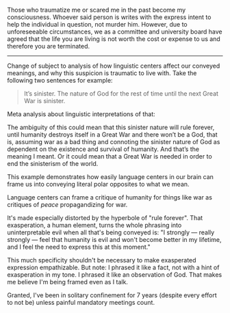 Those who traumatize me or scared me in the past become my consciousness. Whoever said person is writes with the express intent to help the individual in question, not murder him. However, due to unforeseeable circumstances, we as a committee and university board have agreed that the life you are living is not worth the cost or expense to us and therefore you are terminated. 

---

Change of subject to analysis of how linguistic centers affect our conveyed meanings, and why this suspicion is traumatic to live with. Take the following two sentences for example:

> It’s sinister. The nature of God for the rest of time until the next Great War is sinister.

Meta analysis about linguistic interpretations of that:

The ambiguity of this could mean that this sinister nature will rule forever, until humanity destroys itself in a Great War and there won’t be a God, that is, assuming war as a bad thing and connoting the sinister nature of God as dependent on the existence and survival of humanity. And that’s the meaning I meant. Or it could mean that a Great War is needed in order to end the sinisterism of the world. 

This example demonstrates how easily language centers in our brain can frame us into conveying literal polar opposites to what we mean. 

Language centers can frame a critique of humanity for things like war as critiques of *peace* propagandizing for war.

It's made especially distorted by the hyperbole of "rule forever". That exasperation, a human element, turns the whole phrasing into uninterpretable evil when all that's being conveyed is: "I strongly — really strongly — feel that humanity is evil and won't become better in my lifetime, and I feel the need to express this at this moment."

This much specificity shouldn't be necessary to make exasperated expression empathizable. But note: I phrased it like a fact, not with a hint of exasperation in my tone. I phrased it like an observation of God. That makes me believe I'm being framed even as I talk.

Granted, I've been in solitary confinement for 7 years (despite every effort to not be) unless painful mandatory meetings count.
